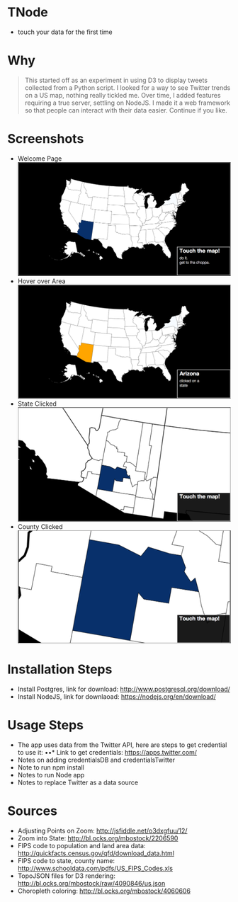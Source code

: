 # TNode
* touch your data for the first time

# Why
> This started off as an experiment in using D3 to display tweets collected from a Python script.
> I looked for a way to see Twitter trends on a US map, nothing really tickled me.
> Over time, I added features requiring a true server, settling on NodeJS.  I made it a web framework
> so that people can interact with their data easier. Continue if you like.

# Screenshots
* Welcome Page
![initial page](public/images/initial.png)
* Hover over Area
![state hover page](public/images/stateHover.png) 
* State Clicked
![state clicked page](public/images/stateClicked.png)
* County Clicked
![county clicked page](public/images/countyClicked.png)


# Installation Steps
* Install Postgres, link for download: http://www.postgresql.org/download/
* Install NodeJS, link for downlaoad: https://nodejs.org/en/download/

# Usage Steps
* The app uses data from the Twitter API, here are steps to get credential to use it:
••* Link to get credentials: https://apps.twitter.com/
* Notes on adding credentialsDB and credentialsTwitter
* Note to run npm install
* Notes to run Node app
* Notes to replace Twitter as a data source

# Sources
* Adjusting Points on Zoom: http://jsfiddle.net/o3dxgfuu/12/
* Zoom into State: http://bl.ocks.org/mbostock/2206590
* FIPS code to population and land area data: http://quickfacts.census.gov/qfd/download_data.html
* FIPS code to state, county name: http://www.schooldata.com/pdfs/US_FIPS_Codes.xls
* TopoJSON files for D3 rendering: http://bl.ocks.org/mbostock/raw/4090846/us.json
* Choropleth coloring: http://bl.ocks.org/mbostock/4060606